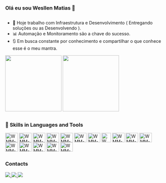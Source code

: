 ### Olá eu sou Wesllen Matias 👋
##

- 🔭 Hoje trabalho com Infraestrutura e Desenvolvimento ( Entregando soluções ou as Desenvolvendo ).
- :bar_chart: Automação e Monitoramento são a chave do sucesso.
- :arrows_clockwise: Em busca constante por conhecimento e compartilhar o que conhece esse é o meu mantra.


<div align="left">
  <a href="https://github.com/wesllenmatias">
  <img height="180em" src="https://github-readme-stats.vercel.app/api?username=wesllenmatias&show_icons=true&theme=chartreuse-dark&include_all_commits=true&count_private=true"/></a>
    
 <img height="180em" src="https://github-readme-stats.vercel.app/api/top-langs/?username=wesllenmatias&layout=compact&langs_count=7&theme=chartreuse-dark"/>
</div>

##

### 🚀 Skills in Languages and Tools


<div style="display: inline_block">
  <img align="center" alt="WMM-zabbix" height="30" width="40" src="https://www.vectorlogo.zone/logos/zabbix/zabbix-icon.svg" />
  <img align="center" alt="WMM-py" height="30" width="40" src="https://cdn.jsdelivr.net/gh/devicons/devicon/icons/python/python-original.svg" />
  <img align="center" alt="WMM-bash" height="30" width="40" src="https://cdn.jsdelivr.net/gh/devicons/devicon/icons/bash/bash-original.svg" />
  <img align="center" alt="WMM-azure" height="30" width="40" src="https://cdn.jsdelivr.net/gh/devicons/devicon/icons/azure/azure-original.svg" />
  <img align="center" alt="WMM-aws" height="30" width="40" src="https://cdn.jsdelivr.net/gh/devicons/devicon/icons/amazonwebservices/amazonwebservices-original.svg" />
  <img align="center" alt="WMM-docker" height="30" width="40" src="https://cdn.jsdelivr.net/gh/devicons/devicon/icons/docker/docker-original.svg" />
  <img align="center" alt="WMM-vagrant" height="30" width="40" src="https://cdn.jsdelivr.net/gh/devicons/devicon/icons/vagrant/vagrant-original.svg" />
  <img align="center" alt="WMM-pfsense" height="30" width="30" src="https://wpcomputersolutions.com/wp-content/uploads/2018/07/pfsense-logo-e1534531558807.png" />
  <img align="center" alt="WMM-ubuntu" height="30" width="40" src="https://cdn.jsdelivr.net/gh/devicons/devicon/icons/ubuntu/ubuntu-plain.svg" />
  <img align="center" alt="WMM-debian" height="30" width="40" src="https://cdn.jsdelivr.net/gh/devicons/devicon/icons/debian/debian-original.svg" />
  <img align="center" alt="WMM-rasbian" height="30" width="40" src="https://cdn.jsdelivr.net/gh/devicons/devicon/icons/raspberrypi/raspberrypi-original.svg" />
  <img align="center" alt="WMM-bootstrap" height="30" width="40" src="https://cdn.jsdelivr.net/gh/devicons/devicon/icons/bootstrap/bootstrap-original.svg" />
  <img align="center" alt="WMM-django" height="30" width="40" src="https://cdn.jsdelivr.net/gh/devicons/devicon/icons/django/django-original.svg" />
  <img align="center" alt="WMM-ansible" height="30" width="40" src="https://www.vectorlogo.zone/logos/ansible/ansible-icon.svg" />
  <img align="center" alt="WMM-grafana" height="30" width="40" src="https://www.vectorlogo.zone/logos/grafana/grafana-icon.svg" />
  <img align="center" alt="WMM-oracle" height="30" width="40" src="https://www.vectorlogo.zone/logos/oracle/oracle-icon.svg" />

</div>
 
##

### Contacts

<div>
  <a href="mailto:wesllen.devops@gmail.com">
    <img src="https://img.shields.io/badge/Gmail-D14836?style=for-the-badge&logo=gmail&logoColor=white"/>
  </a>
  <a href="https://www.linkedin.com/in/wesllen-matias-maia-2482a840/">
    <img src="https://img.shields.io/badge/LinkedIn-0077B5?style=for-the-badge&logo=linkedin&logoColor=white"/>
  </a>
  <a href="https://www.instagram.com/wesllenmatias/">
    <img src="https://img.shields.io/badge/Instagram-E4405F?style=for-the-badge&logo=instagram&logoColor=white"/>
  </a>
  
</div>
<!--
**WesllenMatias/WesllenMatias** is a ✨ _special_ ✨ repository because its `README.md` (this file) appears on your GitHub profile.

Here are some ideas to get you started:

- 🔭 I’m currently working on ...https://img.shields.io/badge/LinkedIn-0077B5?style=for-the-badge&logo=linkedin&logoColor=white
- 🌱 I’m currently learning ...
- 👯 I’m looking to collaborate on ...
- 🤔 I’m looking for help with ...
- 💬 Ask me about ...
- 📫 How to reach me: ...
- 😄 Pronouns: ...
- ⚡ Fun fact: ...
-->
